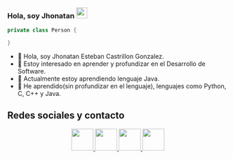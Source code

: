 ### Hola, soy Jhonatan <a href="https://www.gautamkrishnar.com/"><img src="https://media.giphy.com/media/hvRJCLFzcasrR4ia7z/giphy.gif" width="25px"></a>

```java
private class Person {

}
```

- 👋 Hola, soy Jhonatan Esteban Castrillon Gonzalez.
- 👀 Estoy interesado en aprender y profundizar en el Desarrollo de Software.
- 🌱 Actualmente estoy aprendiendo lenguaje Java.
- 👔 He aprendido(sin profundizar en el lenguaje), lenguajes como Python, C, C++ y Java.

## Redes sociales y contacto
<p align="center">
  <a href= "https://www.linkedin.com/in/jcastrillong/">
    <img src="https://cdn-icons-png.flaticon.com/512/145/145807.png" width="50" height="50"/>
  </a>
  <a href= "https://twitter.com/jcastrillong_">
    <img src="https://cdn-icons-png.flaticon.com/512/733/733579.png" width="50" height="50"/>
  </a>
  <a href="https://www.instagram.com/jcastrillong/">
    <img src="https://cdn-icons-png.flaticon.com/512/174/174855.png" width="50" height="50"/>
  </a>
  <a href="mailto:jhonatancastrillon34@gmail.com">
    <img src="https://cdn-icons.flaticon.com/png/512/3686/premium/3686989.png?token=exp=1640749723~hmac=2bb8e9c24cd93368bc101cf2fb9f100a" width="50" height="50"/>
  </a>
</p>

<!---
JhonatanCastrillon/JhonatanCastrillon is a ✨ special ✨ repository because its `README.md` (this file) appears on your GitHub profile.
You can click the Preview link to take a look at your changes.
--->
